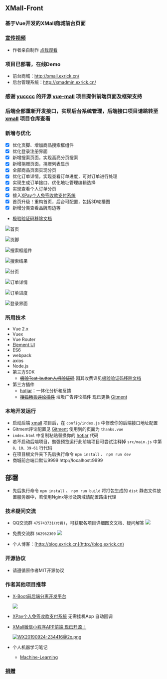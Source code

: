 ## XMall-Front
### 基于Vue开发的XMall商城前台页面
### [宣传视频](https://www.bilibili.com/video/av23121122/)
- 作者亲自制作 [点我观看](https://www.bilibili.com/video/av23121122/)
### 项目已部署，在线Demo
- 前台商城：http://xmall.exrick.cn/
- 后台管理系统：http://xmadmin.exrick.cn/
### 感谢 [yucccc](https://github.com/yucccc) 的开源 [vue-mall](https://github.com/yucccc/vue-mall) 项目提供前端页面及框架支持
### 后端全部重新开发接口，实现后台系统管理，后端接口项目请跳转至 [xmall](https://github.com/Exrick/xmall) 项目仓库查看
### 新增与优化
- [x] 优化页脚、增加商品搜索框组件
- [x] 优化登录注册界面
- [x] 新增搜索页面，实现高亮分页搜索
- [x] 新增捐赠页面，捐赠列表显示
- [x] 全部商品页面实现分页
- [x] 优化订单详情，实现查看订单进度，可对订单进行处理
- [x] 实现生成订单接口、优化地址管理编辑选择
- [x] 实现查看个人订单分页
- [x] 接入[XPay个人免签收款支付系统](https://github.com/Exrick/xpay)
- [x] 首页升级！重构首页，后台可配置，包括3D轮播图
- [x] 新增分类查看品牌周边等
- [极验验证码移除文档](https://github.com/Exrick/xmall/wiki/%E6%9E%81%E9%AA%8C%E7%A7%BB%E9%99%A4%E6%96%87%E6%A1%A3)
    
![](https://i.loli.net/2018/07/21/5b52e192366a0.jpg "首页")

![](https://i.loli.net/2018/07/22/5b5447c0f2b69.jpg "页脚")

![](https://i.loli.net/2018/07/22/5b5447e84edd9.jpg "搜索框组件")

![](https://i.loli.net/2018/07/22/5b5448040ff95.jpg "搜索结果")

![](https://i.loli.net/2018/07/22/5b54489e41551.jpg "分页")

![](https://i.loli.net/2018/07/22/5b54482cca360.jpg "订单详情")

![](https://i.loli.net/2018/07/22/5b5448494d6b6.jpg "订单进度")

![](https://i.loli.net/2018/07/22/5b54486109ade.jpg "登录界面")
    
### 所用技术

- Vue 2.x
- Vuex
- Vue Router
- [Element UI](http://element.eleme.io/#/zh-CN)
- ES6
- webpack
- axios
- Node.js
- 第三方SDK
    - ~~[极验Test-button人机验证码](http://www.geetest.com/Test-button.html)~~ 因其收费详见[极验验证码移除文档](https://github.com/Exrick/xmall/wiki/%E6%9E%81%E9%AA%8C%E7%A7%BB%E9%99%A4%E6%96%87%E6%A1%A3)
- 第三方插件
    - [hotjar](https://github.com/Exrick/xmall/blob/master/study/hotjar.md)：一体化分析和反馈
    - ~~[搜狐畅言评论插件](http://changyan.kuaizhan.com/)~~ 垃圾广告评论插件 现已更换 [Gitment](https://github.com/imsun/gitment)

### 本地开发运行
- 启动后端 [xmall](https://github.com/Exrick/xmall) 项目后，在 `config/index.js` 中修改你的后端接口地址配置
- Gitment评论配置见 [Gitment](https://github.com/imsun/gitment) 使用到的页面为 `thanks.vue`
- `index.html` 中复制粘贴替换你的 [hotjar](https://github.com/Exrick/xmall/blob/master/study/hotjar.md) 代码
- 若不启动后端项目，勉强预览运行此前端项目可尝试注释掉 `src/main.js` 中第 `8、10、39-61` 行代码
- 在项目根文件夹下先后执行命令 `npm install` 、 `npm run dev`
- 商城前台端口默认9999 http://localhost:9999
## 部署
- 先后执行命令 `npm install` 、 `npm run build` 将打包生成的 `dist` 静态文件放置服务器中，若使用Nginx等涉及跨域请配置路由代理
### 技术疑问交流
- QQ交流群 `475743731(付费)`，可获取各项目详细图文文档、疑问解答 [![](http://pub.idqqimg.com/wpa/images/group.png)](http://shang.qq.com/wpa/qunwpa?idkey=7b60cec12ba93ebed7568b0a63f22e6e034c0d1df33125ac43ed753342ec6ce7)
- 免费交流群 `562962309` [![](http://pub.idqqimg.com/wpa/images/group.png)](http://shang.qq.com/wpa/qunwpa?idkey=52f6003e230b26addeed0ba6cf343fcf3ba5d97829d17f5b8fa5b151dba7e842)

- 个人博客：[http://blog.exrick.cn](http://blog.exrick.cn)

### 开源协议
- 请遵循原作者MIT开源协议

### 作者其他项目推荐
- [X-Boot前后端分离开发平台](https://github.com/Exrick/x-boot)

    ![](https://i.loli.net/2018/07/21/5b52e274d2085.png)

- [XPay个人免签收款支付系统](https://github.com/Exrick/xpay) 无需挂机App 自动回调

- [XMall微信小程序APP前端 现已开源！](https://github.com/Exrick/xmall-weapp)
    
    [![WX20190924-234416@2x.png](https://s2.ax1x.com/2019/10/06/ucEsBD.md.png)](https://www.bilibili.com/video/av70226175)

- 个人机器学习笔记
    - [Machine-Learning](https://github.com/Exrick/Machine-Learning)

### [捐赠](http://xmall.exrick.cn)
